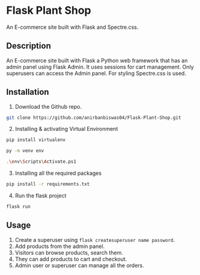 # Flask Plant Shop

An E-commerce site built with Flask and Spectre.css.

## Description

An E-commerce site built with Flask a Python web framework that has an admin panel using Flask Admin. It uses sessions for cart management. Only superusers can access the Admin panel. For styling Spectre.css is used.

## Installation

1. Download the Github repo.
```bash
git clone https://github.com/anirbanbiswas04/Flask-Plant-Shop.git
```

2. Installing & activating Virtual Environment 
```bash
pip install virtualenv
```
```bash
py -m venv env
```
```bash
.\env\Scripts\Activate.ps1
```

3. Installing all the required packages 
```bash
pip install -r requirements.txt
```

4. Run the flask project 
```bash
flask run
```

## Usage
1. Create a superuser using `flask createsuperuser name password`.
2. Add products from the admin panel.
3. Visitors can browse products, search them.
4. They can add products to cart and checkout.
5. Admin user or superuser can manage all the orders.
